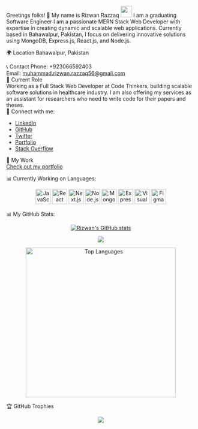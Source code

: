 Greetings folks! 👋 My name is Rizwan Razzaq
<img src="https://media.giphy.com/media/WUlplcMpOCEmTGBtBW/giphy.gif" width="30"> I am a graduating Software Engineer
I am a passionate MERN Stack Web Developer with expertise in creating dynamic and scalable web applications. Currently based in Bahawalpur, Pakistan, I focus on delivering innovative solutions using MongoDB, Express.js, React.js, and Node.js.

🌍 Location
Bahawalpur, Pakistan

📞 Contact
Phone: +923066592403 <br/>
Email: muhammad.rizwan.razzaq56@gmail.com <br/>
💼 Current Role <br/>
Working as a Full Stack Web Developer at Code Thinkers, building scalable software solutions in healthcare industry. I am also offering my services as an assistant for researchers who need to write code for their papers and theses.
<br/>
💬 Connect with me:
<ul>
  <li><a href="https://www.linkedin.com/in/muhammad-rizwan-861201285/" target="_blank" rel="noreferrer">LinkedIn</a></li>
  <li><a href="https://github.com/M-Rizwan-Razzaq" target="_blank" rel="noreferrer">GitHub</a></li>
  <li><a href="https://x.com/RizwanRazzaq56" target="_blank" rel="noreferrer">Twitter</a></li>
  <li><a href="https://mrizwandev.vercel.app/" target="_blank" rel="noreferrer">Portfolio</a></li>
  <li><a href="https://stackoverflow.com/users/24687611/muhammad-rizwan" target="_blank" rel="noreferrer">Stack Overflow</a></li>
</ul>


📝 My Work
<br/>
<a href="https://mrizwandev.vercel.app/" target="_blank" rel="noreferrer">Check out my portfolio</a>


📊 Currently Working on Languages:<br/>
<p align="center">
 

  <img src="https://cdn.jsdelivr.net/gh/devicons/devicon/icons/javascript/javascript-original.svg" alt="JavaScript" width="40" height="40"/>
  <img src="https://cdn.jsdelivr.net/gh/devicons/devicon/icons/react/react-original.svg" alt="React" width="40" height="40"/>
  <img src="https://cdn.jsdelivr.net/gh/devicons/devicon/icons/nextjs/nextjs-original.svg" alt="Next.js" width="40" height="40"/>
  <img src="https://cdn.jsdelivr.net/gh/devicons/devicon/icons/nodejs/nodejs-original.svg" alt="Node.js" width="40" height="40"/>
  <img src="https://cdn.jsdelivr.net/gh/devicons/devicon/icons/mongodb/mongodb-original.svg" alt="MongoDB" width="40" height="40"/>
  <img src="https://cdn.jsdelivr.net/gh/devicons/devicon/icons/express/express-original.svg" alt="Express" width="40" height="40"/>
  <img src="https://cdn.jsdelivr.net/gh/devicons/devicon/icons/vscode/vscode-original.svg" alt="Visual Studio Code" width="40" height="40"/>
  <img src="https://cdn.jsdelivr.net/gh/devicons/devicon/icons/figma/figma-original.svg" alt="Figma" width="40" height="40"/>
</p>

📊 My GitHub Stats:
<p align="center">
<a href="http://www.github.com/M-Rizwan-Razzaq"><img src="https://github-readme-stats.vercel.app/api?username=M-Rizwan-Razzaq&show_icons=true&hide=&count_private=true&title_color=ec4899&text_color=ffffff&icon_color=0891b2&bg_color=0f172a&hide_border=true&show_icons=true" alt="Rizwan's GitHub stats" /></a>
</p>
<p align="center">
<a href="http://www.github.com/M-Rizwan-Razzaq"><img src="https://github-readme-streak-stats.herokuapp.com/?user=M-Rizwan-Razzaq&stroke=ffffff&background=0f172a&ring=ec4899&fire=ec4899&currStreakNum=ffffff&currStreakLabel=ec4899&sideNums=ffffff&sideLabels=ffffff&dates=ffffff&hide_border=true" /></a>
</p>
<p align="center">
<a href="http://www.github.com/M-Rizwan-Razzaq"><img width="400px" src="https://github-readme-stats.vercel.app/api/top-langs/?username=M-Rizwan-Razzaq&hide=HTML&langs_count=10&layout=compact&title_color=ec4899&text_color=ffffff&bg_color=0f172a&theme=react&hide_border=true&border_radius=2&size_weight=0.5&count_weight=0.5&exclude_repo=github-readme-stats" alt="Top Languages" /></a>
</p>
<p align="center">
<a href="https://wakatime.com/share/@M-Rizwan-Razzaq/a2dc9bdb-6dbc-40d5-ab45-1a6bbca305c0.svg" width="500px" alt="Coding Time" /></a>
</p>
🏆 GitHub Trophies
<p align="center">
  <img width="full" src="https://github-profile-trophy.vercel.app/?username=M-Rizwan-Razzaq&theme=radical&no-frame=false&no-bg=false&margin-w=4" />
</p>
